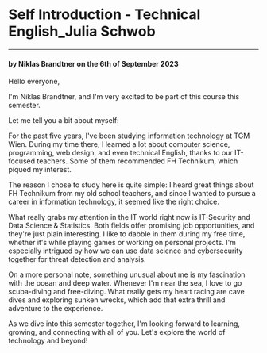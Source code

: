 # Self Introduction - Technical English_Julia Schwob

----

#### by Niklas Brandtner on the 6th of September 2023

Hello everyone,

I'm Niklas Brandtner, and I'm very excited to be part of this course this semester.

Let me tell you a bit about myself:

For the past five years, I've been studying information technology at TGM Wien. During my time there, I learned a lot about computer science, programming, web design, and even technical English, thanks to our IT-focused teachers. Some of them recommended FH Technikum, which piqued my interest.

The reason I chose to study here is quite simple: I heard great things about FH Technikum from my old school teachers, and since I wanted to pursue a career in information technology, it seemed like the right choice.

What really grabs my attention in the IT world right now is IT-Security and Data Science & Statistics. Both fields offer promising job opportunities, and they're just plain interesting. I like to dabble in them during my free time, whether it's while playing games or working on personal projects. I'm especially intrigued by how we can use data science and cybersecurity together for threat detection and analysis.

On a more personal note, something unusual about me is my fascination with the ocean and deep water. Whenever I'm near the sea, I love to go scuba-diving and free-diving. What really gets my heart racing are cave dives and exploring sunken wrecks, which add that extra thrill and adventure to the experience.

As we dive into this semester together, I'm looking forward to learning, growing, and connecting with all of you. Let's explore the world of technology and beyond!